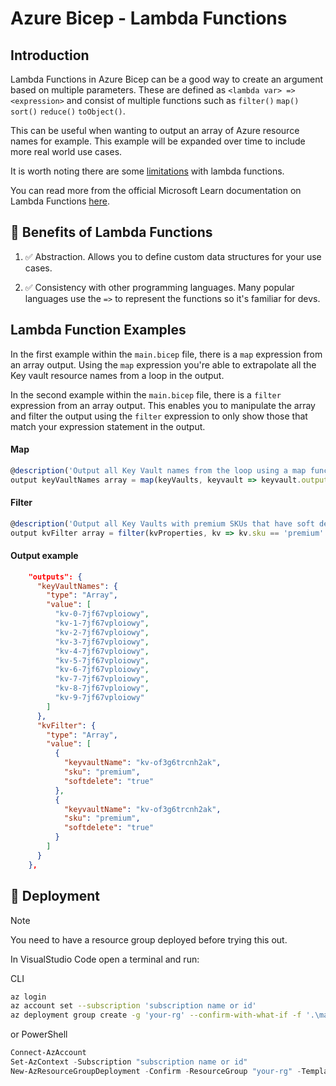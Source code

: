 # Azure Bicep - Lambda Functions

## Introduction

Lambda Functions in Azure Bicep can be a good way to create an argument based on multiple parameters. These are defined as `<lambda var> => <expression>` and consist of multiple functions such as `filter()` `map()` `sort()` `reduce()` `toObject()`.

This can be useful when wanting to output an array of Azure resource names for example. This example will be expanded over time to include more real world use cases.

It is worth noting there are some [limitations](https://learn.microsoft.com/en-us/azure/azure-resource-manager/bicep/bicep-functions-lambda?WT.mc_id=MVP_319025#limitations) with lambda functions.

You can read more from the official Microsoft Learn documentation on Lambda Functions [here](https://learn.microsoft.com/en-us/azure/azure-resource-manager/bicep/bicep-functions-lambda?WT.mc_id=MVP_319025).

## 📃 Benefits of Lambda Functions

1. ✅ Abstraction. Allows you to define custom data structures for your use cases.

2. ✅ Consistency with other programming languages. Many popular languages use the `=>` to represent the functions so it's familiar for devs.

## Lambda Function Examples

In the first example within the `main.bicep` file, there is a `map` expression from an array output. Using the `map` expression you're able to extrapolate all the Key vault resource names from a loop in the output.

In the second example within the `main.bicep` file, there is a `filter` expression from an array output. This enables you to manipulate the array and filter the output using the `filter` expression to only show those that match your expression statement in the output.

#### Map

```javascript
@description('Output all Key Vault names from the loop using a map function expression.')
output keyVaultNames array = map(keyVaults, keyvault => keyvault.outputs.name)
```

#### Filter

```javascript
@description('Output all Key Vaults with premium SKUs that have soft delete disabled.')
output kvFilter array = filter(kvProperties, kv => kv.sku == 'premium' && kv.softdelete == 'true')
```

#### Output example

```json
    "outputs": {
      "keyVaultNames": {
        "type": "Array",
        "value": [
          "kv-0-7jf67vploiowy",
          "kv-1-7jf67vploiowy",
          "kv-2-7jf67vploiowy",
          "kv-3-7jf67vploiowy",
          "kv-4-7jf67vploiowy",
          "kv-5-7jf67vploiowy",
          "kv-6-7jf67vploiowy",
          "kv-7-7jf67vploiowy",
          "kv-8-7jf67vploiowy",
          "kv-9-7jf67vploiowy"
        ]
      },
      "kvFilter": {
        "type": "Array",
        "value": [
          {
            "keyvaultName": "kv-of3g6trcnh2ak",
            "sku": "premium",
            "softdelete": "true"
          },
          {
            "keyvaultName": "kv-of3g6trcnh2ak",
            "sku": "premium",
            "softdelete": "true"
          }
        ]
      }
    },
```

## 🚀 Deployment

> [!NOTE]  
> You need to have a resource group deployed before trying this out.

In VisualStudio Code open a terminal and run:

CLI

```bash
az login
az account set --subscription 'subscription name or id'
az deployment group create -g 'your-rg' --confirm-with-what-if -f '.\main.bicep'
```

or PowerShell

```powershell
Connect-AzAccount
Set-AzContext -Subscription "subscription name or id"
New-AzResourceGroupDeployment -Confirm -ResourceGroup "your-rg" -TemplateFile "main.bicep"
```
